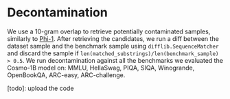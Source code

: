 # Decontamination

We use a 10-gram overlap to retrieve potentially contaminated samples, similarly to [Phi-1](https://huggingface.co/papers/2306.11644). 
After retrieving the candidates, we run a diff between the dataset sample and the benchmark sample using `difflib.SequenceMatcher` and discard the sample if `len(matched_substrings)/len(benchmark_sample) > 0.5`. 
We run decontamination against all the benchmarks we evaluated the Cosmo-1B model on: MMLU, HellaSwag, PIQA, SIQA, Winogrande, OpenBookQA, ARC-easy, ARC-challenge. 

[todo]: upload the code

